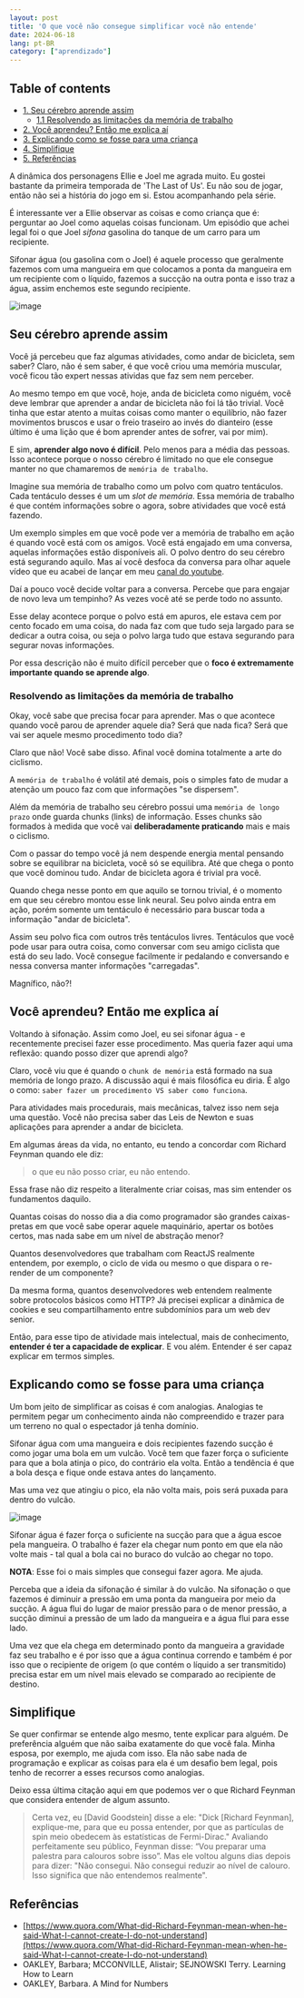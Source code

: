 ```yaml
---
layout: post
title: 'O que você não consegue simplificar você não entende'
date: 2024-06-18
lang: pt-BR
category: ["aprendizado"]
---
```


## Table of contents
- [1. Seu cérebro aprende assim](#seu-cérebro-aprende-assim)
    - [1.1 Resolvendo as limitações da memória de trabalho](#resolvendo-as-limitações-da-memória-de-trabalho)
- [2. Você aprendeu? Então me explica aí](#você-aprendeu-então-me-explica-aí)
- [3. Explicando como se fosse para uma criança](#explicando-como-se-fosse-para-uma-criança)
- [4. Simplifique](#simplifique)
- [5. Referências](#referências)

A dinâmica dos personagens Ellie e Joel me agrada muito. Eu gostei bastante da primeira temporada de 'The Last of Us'.
Eu não sou de jogar, então não sei a história do jogo em si. Estou acompanhando pela série.

É interessante ver a Ellie observar as coisas e como criança que é: perguntar ao Joel como aquelas coisas funcionam. Um
episódio que achei legal foi o que Joel _sifona_ gasolina do tanque de um carro para um recipiente.

Sifonar água (ou gasolina com o Joel) é aquele processo que geralmente fazemos com uma mangueira em que colocamos a ponta da mangueira em um
recipiente com o líquido, fazemos a succção na outra ponta e isso traz a água, assim enchemos este segundo recipiente.

![image](https://github.com/codesilva/codesilva.github.io/assets/15680379/4eaa5d28-2bdb-4d6f-b5b4-b35e99dd93f4)

## Seu cérebro aprende assim

Você já percebeu que faz algumas atividades, como andar de bicicleta, sem saber? Claro, não é sem saber, é que você criou uma memória muscular, você ficou
tão expert nessas atividas que faz sem nem perceber.

Ao mesmo tempo em que você, hoje, anda de bicicleta como niguém, você deve lembrar que aprender a andar de bicicleta não foi lá tão trivial. Você tinha que estar atento a muitas coisas como manter o equilíbrio, não fazer movimentos bruscos e usar o freio traseiro ao invés do dianteiro (esse último é uma lição que é bom aprender antes de sofrer, vai por mim).

E sim, **aprender algo novo é difícil**. Pelo menos para a média das pessoas. Isso acontece porque o nosso cérebro
é limitado no que ele consegue manter no que chamaremos de `memória de trabalho`.

Imagine sua memória de trabalho como um polvo com quatro tentáculos. Cada tentáculo desses é um um _slot de memória_.
Essa memória de trabalho é que contém informações sobre o agora, sobre atividades que você está fazendo.

Um exemplo simples em que você pode ver a memória de trabalho em ação é quando você está com os amigos. Você está engajado em uma
conversa, aquelas informações estão disponíveis ali. O polvo dentro do seu cérebro está segurando aquilo. Mas aí você
desfoca da conversa para olhar aquele vídeo que eu acabei de lançar em meu [canal do youtube](https://www.youtube.com/edigleyssonsilva).

Daí a pouco você decide voltar para a conversa. Percebe que para engajar de novo leva um tempinho? As vezes você até se perde todo no assunto.

Esse delay acontece porque o polvo está em apuros, ele estava cem por cento focado em uma coisa, do nada faz com
que tudo seja largado para se dedicar a outra coisa, ou seja o polvo larga tudo que estava segurando para segurar novas
informações.

Por essa descrição não é muito difícil perceber que o **foco é extremamente importante quando se aprende algo**.

### Resolvendo as limitações da memória de trabalho

Okay, você sabe que precisa focar para aprender. Mas o que acontece quando você parou de aprender aquele dia? Será que
nada fica? Será que vai ser aquele mesmo procedimento todo dia?

Claro que não! Você sabe disso. Afinal você domina totalmente a arte do ciclismo.

A `memória de trabalho` é volátil até demais, pois o simples fato de mudar a atenção um pouco faz com que informações "se dispersem".

Além da memória de trabalho seu cérebro possui uma `memória de longo prazo` onde guarda chunks (links) de informação.
Esses chunks são formados à medida que você vai **deliberadamente praticando** mais e mais o ciclismo.

Com o passar do tempo você já nem despende energia mental pensando sobre se equilibrar na bicicleta, você só se
equilibra. Até que chega o ponto que você dominou tudo. Andar de bicicleta agora é trivial pra você.

Quando chega nesse ponto em que aquilo se tornou trivial, é o momento em que seu cérebro montou esse link neural. Seu
polvo ainda entra em ação, porém somente um tentáculo é necessário para buscar toda a informação "andar de bicicleta".

Assim seu polvo fica com outros três tentáculos livres. Tentáculos que você pode usar para outra coisa, como conversar
com seu amigo ciclista que está do seu lado. Você consegue facilmente ir pedalando e conversando e nessa conversa manter
informações "carregadas".

Magnífico, não?!

## Você aprendeu? Então me explica aí

Voltando à sifonação. Assim como Joel, eu sei sifonar água - e recentemente precisei fazer esse procedimento. Mas queria
fazer aqui uma reflexão: quando posso dizer que aprendi algo?

Claro, você viu que é quando o `chunk de memória` está formado na sua memória de longo prazo. A discussão aqui é mais
filosófica eu diria. É algo o como: `saber fazer um procedimento VS saber como funciona`.

Para atividades mais procedurais, mais mecânicas, talvez isso nem seja uma questão. Você não precisa saber das Leis de
Newton e suas aplicações para aprender a andar de bicicleta.

Em algumas áreas da vida, no entanto, eu tendo a concordar com Richard Feynman quando ele diz:

> o que eu não posso criar, eu não entendo.

Essa frase não diz respeito a literalmente criar coisas, mas sim entender os fundamentos daquilo.

Quantas coisas do nosso dia a dia como programador são grandes caixas-pretas em que você sabe operar aquele maquinário, apertar os botões
certos, mas nada sabe em um nível de abstração menor?

Quantos desenvolvedores que trabalham com ReactJS realmente entendem, por exemplo, o ciclo de vida ou mesmo o que dispara o re-render de um componente?

Da mesma forma, quantos desenvolvedores web entendem realmente sobre protocolos básicos como HTTP? Já precisei explicar a dinâmica de cookies e seu compartilhamento entre subdomínios para um web dev senior.

Então, para esse tipo de atividade mais intelectual, mais de conhecimento, **entender é ter a capacidade de explicar**.
E vou além. Entender é ser capaz explicar em termos simples.

## Explicando como se fosse para uma criança

Um bom jeito de simplificar as coisas é com analogias. Analogias te permitem pegar um conhecimento ainda não compreendido
e trazer para um terreno no qual o espectador já tenha domínio.

Sifonar água com uma mangueira e dois recipientes fazendo sucção é como jogar uma bola em um vulcão. Você tem que fazer
força o suficiente para que a bola atinja o pico, do contrário ela volta. Então a tendência é que a bola desça e fique
onde estava antes do lançamento.

Mas uma vez que atingiu o pico, ela não volta mais, pois será puxada para dentro do vulcão.

![image](https://github.com/codesilva/codesilva.github.io/assets/15680379/e4174b49-1e33-46a7-a3bb-bc6e7ce2de67)


Sifonar água é fazer força o suficiente na sucção para que a água escoe pela mangueira. O trabalho é fazer ela chegar
num ponto em que ela não volte mais - tal qual a bola cai no buraco do vulcão ao chegar no topo.

**NOTA**: Esse foi o mais simples que consegui fazer agora. Me ajuda.

Perceba que a ideia da sifonação é similar à do vulcão. Na sifonação o que fazemos é diminuir a pressão em uma ponta da mangueira por meio da sucção.
A água flui do lugar de maior pressão para o de menor pressão, a sucção diminui a pressão de um lado da mangueira
e a água flui para esse lado.

Uma vez que ela chega em determinado ponto da mangueira a gravidade faz seu trabalho e é por isso que
a água continua correndo e também é por isso que o recipiente de origem (o que contém o líquido a ser transmitido) precisa estar em um nível mais elevado se comparado ao recipiente de destino.

## Simplifique

Se quer confirmar se entende algo mesmo, tente explicar para alguém. De preferência alguém que não saiba
exatamente do que você fala. Minha esposa, por exemplo, me ajuda com isso. Ela não sabe nada de programação e explicar
as coisas para ela é um desafio bem legal, pois tenho de recorrer a esses recursos como analogias.

Deixo essa última citação aqui em que podemos ver o que Richard Feynman que considera entender de algum assunto.

> Certa vez, eu [David Goodstein] disse a ele: "Dick [Richard Feynman], explique-me, para que eu possa entender, por que as partículas de spin meio obedecem às estatísticas de Fermi-Dirac." Avaliando perfeitamente seu público, Feynman disse: “Vou preparar uma palestra para calouros sobre isso”.
> Mas ele voltou alguns dias depois para dizer: "Não consegui. Não consegui reduzir ao nível de calouro. Isso significa que não entendemos realmente".

## Referências

- [https://www.quora.com/What-did-Richard-Feynman-mean-when-he-said-What-I-cannot-create-I-do-not-understand](https://www.quora.com/What-did-Richard-Feynman-mean-when-he-said-What-I-cannot-create-I-do-not-understand)
- OAKLEY, Barbara; MCCONVILLE, Alistair; SEJNOWSKI Terry. Learning How to Learn
- OAKLEY, Barbara. A Mind for Numbers
